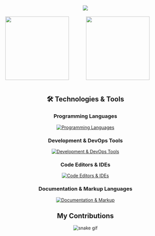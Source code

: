 <h1 align="center">
    <img src="https://readme-typing-svg.herokuapp.com/?font=Roboto&color=7aa2f7&size=35&center=true&vCenter=true&width=500&height=70&duration=4000&lines=Hi,+I'm+Florian+Ariașu+👋;+Welcome+to+my+GitHub+profile!;" />
</h1>

<div align="center">
    <a href="https://github.com/florian-ariasu/github-readme-stats">
    <img height=200 align="left" src="https://github-readme-stats.vercel.app/api?username=florian-ariasu&show_icons=true&theme=tokyonight" /> 
    </a>
<div>
<div align="center">
    <a href="https://github.com/florian-ariasu/convoychat">
      <img height=200 align="center" src="https://github-readme-stats.vercel.app/api/top-langs?username=florian-ariasu&layout=compact&langs_count=8&theme=tokyonight" />
    </a>
</div>
<br>

<h2 align="center">🛠️ Technologies & Tools</h2>

<div align="center">

### Programming Languages
[![Programming Languages](https://skillicons.dev/icons?i=c,cpp,java,lua&theme=dark)](https://skillicons.dev)

### Development & DevOps Tools
[![Development & DevOps Tools](https://skillicons.dev/icons?i=git,github,gitlab,docker,linux,bash,githubactions,regex&theme=dark)](https://skillicons.dev)

### Code Editors & IDEs
[![Code Editors & IDEs](https://skillicons.dev/icons?i=neovim,idea,clion,vscode&theme=dark)](https://skillicons.dev)

### Documentation & Markup Languages
[![Documentation & Markup](https://skillicons.dev/icons?i=md&theme=dark)](https://skillicons.dev)

</div>

<h2 align=center>My Contributions</h2>

<div align="center">
    
  ![snake gif](https://github.com/florianAriasu/florianAriasu/blob/output/github-snake-dark.svg)
</div>
